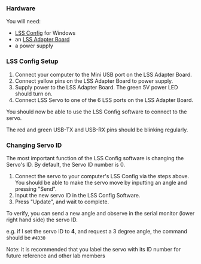 ### Hardware
You will need:

- [LSS Config](https://www.robotshop.com/info/wiki/lynxmotion/view/lynxmotion-smart-servo/lss-configuration-software/) for Windows
- an [LSS Adapter Board](https://www.robotshop.com/info/wiki/lynxmotion/view/servo-erector-set-system/ses-electronics/ses-modules/lss-adapter-board/)
- a power supply

### LSS Config Setup
1. Connect your computer to the Mini USB port on the LSS Adapter Board.
2. Connect yellow pins on the LSS Adapter Board to power supply. 
3. Supply power to the LSS Adapter Board. The green 5V power LED should turn on.
4. Connect LSS Servo to one of the 6 LSS ports on the LSS Adapter Board.

You should now be able to use the LSS Config software to connect to the servo.

The red and green USB-TX and USB-RX pins should be blinking regularly.

### Changing Servo ID
The most important function of the LSS Config software is changing the Servo's ID.
By default, the Servo ID number is 0.
1. Connect the servo to your computer's LSS Config via the steps above. You should be able to make the servo move by inputting an angle and pressing "Send".
2. Input the new servo ID in the LSS Config Software.
3. Press "Update", and wait to complete.

To verify, you can send a new angle and observe in the serial monitor (lower right hand side) the servo ID.

e.g. if I set the servo ID to **4**, and request a 3 degree angle, the command should be `#4D30`



Note: it is recommended that you label the servo with its ID number for future reference and other lab members
